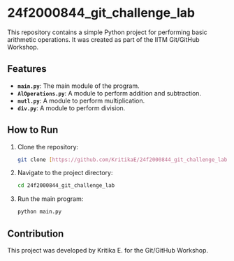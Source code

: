 # 24f2000844_git_challenge_lab

This repository contains a simple Python project for performing basic arithmetic operations. It was created as part of the IITM Git/GitHub Workshop.

## Features

- **`main.py`**: The main module of the program.
- **`AlOperations.py`**: A module to perform addition and subtraction.
- **`mutl.py`**: A module to perform multiplication.
- **`div.py`**: A module to perform division.

## How to Run

1.  Clone the repository:
    ```bash
    git clone [https://github.com/KritikaE/24f2000844_git_challenge_lab.git](https://github.com/KritikaE/24f2000844_git_challenge_lab.git)
    ```
2.  Navigate to the project directory:
    ```bash
    cd 24f2000844_git_challenge_lab
    ```
3.  Run the main program:
    ```bash
    python main.py
    ```

## Contribution

This project was developed by Kritika E. for the Git/GitHub Workshop. 
